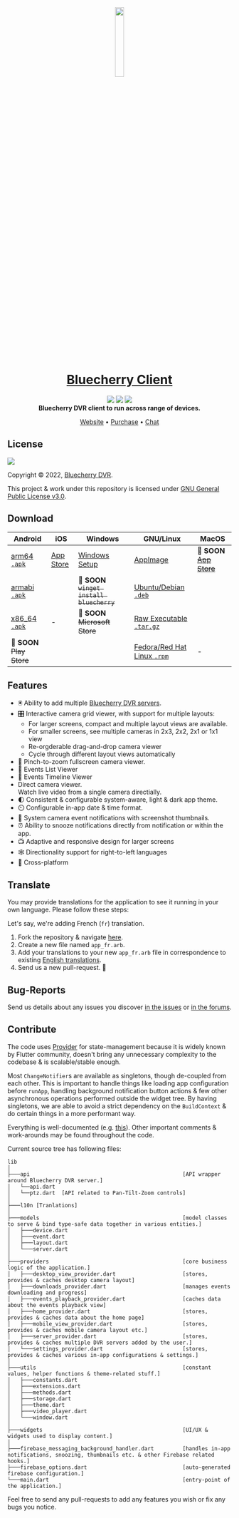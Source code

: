 <div align="center">
  <img  src="https://avatars.githubusercontent.com/u/618428?s=200&v=4" width="20%" height="20%" />
  <h1><a href="https://www.bluecherrydvr.com/">Bluecherry Client</a></h1>
  <img  src="https://img.shields.io/badge/Maintained%3F-yes-green.svg" />
  <img  src="https://img.shields.io/github/downloads/bluecherrydvr/unity/total.svg" />
  <img  src="https://github.com/bluecherrydvr/unity/actions/workflows/main.yml/badge.svg" />

  <br/>
  <b> Bluecherry DVR client to run across range of devices.</b>
  <br/>

  <a href="https://www.bluecherrydvr.com/">Website</a> •
  <a href="https://www.bluecherrydvr.com/product/v3license/">Purchase</a> •
  <a href="https://www.bluecherrydvr.com/chat/">Chat</a>
</div>


## License

[![](https://camo.githubusercontent.com/317e8956b95d7cd7ebdc2a75b836f19dee3c1ae5fa0fce5b277338e648880d4f/68747470733a2f2f7777772e676e752e6f72672f67726170686963732f67706c76332d3132377835312e706e67)](https://www.gnu.org/licenses/gpl-3.0.en.html)

Copyright © 2022, [Bluecherry DVR](https://www.bluecherrydvr.com/).

This project & work under this repository is licensed under [GNU General Public License v3.0](https://www.gnu.org/licenses/gpl-3.0.en.html).


## Download

| Android | iOS | Windows | GNU/Linux | MacOS |
| ------- | --- | ------- | ----- | ----- |
| [arm64 `.apk`](https://github.com/bluecherrydvr/unity/releases/download/bleeding_edge/bluecherry-android-arm64-v8a-release.apk) | [App Store](https://apps.apple.com/us/app/bluecherry-mobile/id1555805139) | [Windows Setup](https://github.com/bluecherrydvr/unity/releases/download/v3.0.0-beta8/bluecherry-dvr-setup.exe) | [AppImage](https://github.com/bluecherrydvr/unity/releases/download/bleeding_edge/Bluecherry-latest.AppImage) | 🚧 **SOON** ~~[App Store](https://github.com/bluecherrydvr/unity/issues/112)~~ |
| [armabi `.apk`](https://github.com/bluecherrydvr/unity/releases/download/bleeding_edge/bluecherry-android-armeabi-v7a-release.apk) |  | 🚧 **SOON** ~~`winget install bluecherry`~~ | [Ubuntu/Debian `.deb`](https://github.com/bluecherrydvr/unity/releases/download/bleeding_edge/bluecherry-linux-x86_64.deb) |  |
| [x86_64 `.apk`](https://github.com/bluecherrydvr/unity/releases/download/bleeding_edge/bluecherry-android-x86_64-release.apk) | - | 🚧 **SOON** ~~Microsoft Store~~ | [Raw Executable `.tar.gz`](https://github.com/bluecherrydvr/unity/releases/download/bleeding_edge/bluecherry-linux-x86_64.tar.gz) |  |
| 🚧 **SOON** ~~Play Store~~ |  |  | [Fedora/Red Hat Linux `.rpm`](https://github.com/bluecherrydvr/unity/releases/download/bleeding_edge/bluecherry-linux-x86_64.rpm) | - |


## Features

* 🖲️ Ability to add multiple [Bluecherry DVR servers](https://www.bluecherrydvr.com/downloads/).
* 🎛️ Interactive camera grid viewer, with support for multiple layouts:
  - For larger screens, compact and multiple layout views are available.
  - For smaller screens, see multiple cameras in 2x3, 2x2, 2x1 or 1x1 view
  - Re-orgderable drag-and-drop camera viewer
  - Cycle through different layout views automatically
* 🔎 Pinch-to-zoom fullscreen camera viewer.
* 🏃 Events List Viewer
* 🚡 Events Timeline Viewer
* Direct camera viewer. <br />
  Watch live video from a single camera directially.
* 🌓 Consistent & configurable system-aware, light & dark app theme.
* ⏲️ Configurable in-app date & time format.
* 📰 System camera event notifications with screenshot thumbnails.
* ⏰ Ability to snooze notifications directly from notification or within the app.
* 📺 Adaptive and responsive design for larger screens
* 🕸️ Directionality support for right-to-left languages
* 📱 Cross-platform

## Translate

You may provide translations for the application to see it running in your own language. Please follow these steps:

Let's say, we're adding French (`fr`) translation.

1. Fork the repository & navigate [here](https://github.com/bluecherrydvr/unity/tree/main/lib/l10n).
2. Create a new file named `app_fr.arb`.
3. Add your translations to your new `app_fr.arb` file in correspondence to existing [English translations](https://github.com/bluecherrydvr/unity/tree/main/lib/l10n/app_en.arb).
4. Send us a new pull-request. 🎉

## Bug-Reports

Send us details about any issues you discover [in the issues](https://github.com/bluecherrydvr/unity/issues) or [in the forums](https://forums.bluecherrydvr.com/).

## Contribute

The code uses [Provider](https://github.com/rrousselGit/provider) for state-management because it is widely known by Flutter community, doesn't bring any unnecessary complexity to the codebase & is scalable/stable enough.

Most `ChangeNotifier`s are available as singletons, though de-coupled from each other. This is important to handle things like loading app configuration before `runApp`, handling background notification button actions & few other asynchronous operations performed outside the widget tree. By having singletons, we are able to avoid a strict dependency on the `BuildContext` & do certain things in a more performant way.

Everything is well-documented (e.g. [this](https://github.com/bluecherrydvr/unity/blob/fce2aad3213298f70e91eb549a71699826e5c6e4/lib/providers/mobile_view_provider.dart#L28-L35)). Other important comments & work-arounds may be found throughout the code.

Current source tree has following files:

```
lib
│
├───api                                                [API wrapper around Bluecherry DVR server.]
│   └──api.dart
│   └──ptz.dart  [API related to Pan-Tilt-Zoom controls]
│
├───l10n [Tranlations]
│
├───models                                             [model classes to serve & bind type-safe data together in various entities.]
│   ├───device.dart
│   ├───event.dart
│   ├───layout.dart
│   └───server.dart
│
├───providers                                          [core business logic of the application.]
│   ├───desktop_view_provider.dart                     [stores, provides & caches desktop camera layout]
│   ├───downloads_provider.dart                        [manages events downloading and progress]
│   ├───events_playback_provider.dart                  [caches data about the events playback view]
│   ├───home_provider.dart                             [stores, provides & caches data about the home page]
│   ├───mobile_view_provider.dart                      [stores, provides & caches mobile camera layout etc.]
│   ├───server_provider.dart                           [stores, provides & caches multiple DVR servers added by the user.]
│   └───settings_provider.dart                         [stores, provides & caches various in-app configurations & settings.]
│
├───utils                                              [constant values, helper functions & theme-related stuff.]
│   ├───constants.dart
│   ├───extensions.dart
│   ├───methods.dart
│   ├───storage.dart
│   ├───theme.dart
│   ├───video_player.dart
│   └───window.dart
│
├───widgets                                            [UI/UX & widgets used to display content.]
│
├───firebase_messaging_background_handler.dart         [handles in-app notifications, snoozing, thumbnails etc. & other Firebase related hooks.]
├───firebase_options.dart                              [auto-generated firebase configuration.]
└───main.dart                                          [entry-point of the application.]

```

Feel free to send any pull-requests to add any features you wish or fix any bugs you notice.
